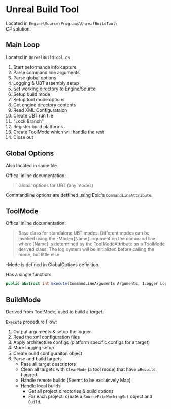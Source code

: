 # Unreal Build Tool

Located in `Engine\Source\Programs\UnrealBuildTool\`  
C# solution.

## Main Loop

Located in `UnrealBuildTool.cs`

1. Start peformance info capture
2. Parse command line arguments
3. Parse global options
4. Logging & UBT assembly setup
5. Set working directory to Engine/Source
6. Setup build mode
7. Setup tool mode options
8. Get engine directory contents
9. Read XML Configurataion
10. Create UBT run file
11. "Lock Branch"
12. Register build platforms
13. Create ToolMode which will handle the rest
14. Close out

## Global Options

Also located in same file.

Offical inline documentation:  
> Global options for UBT (any modes)

Commandline options are deffined using Epic's `CommandLineAttribute`.

## ToolMode

Offical inline documentation:  
> Base class for standalone UBT modes. Different modes can be invoked using the -Mode=[Name] argument on the command line, where [Name] is determined by the ToolModeAttribute on a ToolMode derived class. The log system will be initialized before calling the mode, but little else.

-Mode is defined in GlobalOptions definition. 

Has a single function:

```csharp
public abstract int Execute(CommandLineArguments Arguments, ILogger Logger);
```

## BuildMode

Derived from ToolMode, used to build a *target*.

`Execute` procedure Flow:

1. Output arguments & setup the logger
2. Read the xml configuration files
3. Apply architecture configs (platform specific configs for a target)
4. More logging setup
5. Create build configuraiton object
6. Parse and build targets
    - Pase all target descriptors
    - Clean all targets with `CleanMode` (a tool mode) that have `bRebuild` flagged.
    - Handle remote builds (Seems to be excluisvely Mac)
    - Handle local builds
       - Get all project directories & build options
       - For each project: create a `SourceFileWorkingSet` object and `Build`.



